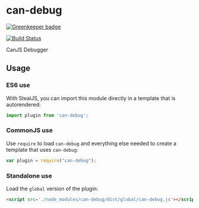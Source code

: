 # can-debug

[![Greenkeeper badge](https://badges.greenkeeper.io/canjs/can-debug.svg)](https://greenkeeper.io/)

[![Build Status](https://travis-ci.org/Bitovi/can-debug.svg?branch=master)](https://travis-ci.org/Bitovi/can-debug)

CanJS Debugger

## Usage

### ES6 use

With StealJS, you can import this module directly in a template that is autorendered:

```js
import plugin from 'can-debug';
```

### CommonJS use

Use `require` to load `can-debug` and everything else
needed to create a template that uses `can-debug`:

```js
var plugin = require("can-debug");
```

### Standalone use

Load the `global` version of the plugin:

```html
<script src='./node_modules/can-debug/dist/global/can-debug.js'></script>
```
